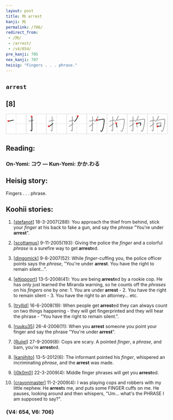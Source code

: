 ```yaml
---
layout: post
title: 拘 arrest
kanji: 拘
permalink: /706/
redirect_from:
 - /拘/
 - /arrest/
 - /v4/654/
pre_kanji: 705
nex_kanji: 707
heisig: "Fingers . . . phrase."
---
```


## `arrest`

## [8]

<div class="stroke"><img src="../images/E68B98.png" /></div>

## Reading:

### On-Yomi: コウ &mdash; Kun-Yomi: かか.わる

## Heisig story:

Fingers . . . phrase.

## Koohii stories:

1) [<a href="http://kanji.koohii.com/profile/stefanot">stefanot</a>] 18-3-2007(288): You approach the thief from behind, stick your <em>finger</em> at his back to fake a gun, and say the <em>phrase</em> &quot;You&#039;re under<strong> arrest</strong>&quot;.

2) [<a href="http://kanji.koohii.com/profile/scottamus">scottamus</a>] 9-11-2005(193): Giving the police the <em>finger</em> and a colorful <em>phrase</em> is a surefire way to get<strong> arrest</strong>ed.

3) [<a href="http://kanji.koohii.com/profile/dingomick">dingomick</a>] 9-8-2007(52): While <em>finger</em>-cuffing you, the police officer points says the <em>phrase</em>, &quot;You&#039;re under <strong>arrest</strong>. You have the right to remain silent...&quot;.

4) [<a href="http://kanji.koohii.com/profile/eltjopoort">eltjopoort</a>] 13-5-2008(41): You are being<strong> arrest</strong>ed by a rookie cop. He has only just learned the Miranda warning, so he counts off the <em>phrases</em> on his <em>fingers</em> one by one: 1. You are under<strong> arrest</strong> - 2. You have the right to remain silent - 3. You have the right to an attorney... etc.

5) [<a href="http://kanji.koohii.com/profile/tryllid">tryllid</a>] 16-6-2008(19): When people get<strong> arrest</strong>ed they can always count on two things happening - they will get fingerprinted and they will hear the phrase - &quot;You have the right to remain silent.&quot;.

6) [<a href="http://kanji.koohii.com/profile/ruuku35">ruuku35</a>] 26-4-2006(11): When you<strong> arrest</strong> someone you point your finger and say the phrase &quot;You&#039;re under<strong> arrest</strong>&quot;.

7) [<a href="http://kanji.koohii.com/profile/Rujiel">Rujiel</a>] 27-9-2009(8): Cops are scary. A pointed <em>finger</em>, a <em>phrase</em>, and bam, you&#039;re<strong> arrest</strong>ed.

8) [<a href="http://kanji.koohii.com/profile/kanjihito">kanjihito</a>] 13-5-2012(6): The informant pointed his <em>finger</em>, whispered an incriminating <em>phrase</em>, and the<strong> arrest</strong> was made.

9) [<a href="http://kanji.koohii.com/profile/j0k0m0">j0k0m0</a>] 22-3-2009(4): Middle finger phrases will get you<strong> arrest</strong>ed.

10) [<a href="http://kanji.koohii.com/profile/crayonmaster">crayonmaster</a>] 11-2-2009(4): I was playing cops and robbers with my little nephew. He<strong> arrest</strong>s me, and puts some FINGER cuffs on me. He pauses, looking around and then whispers, &quot;Um... what&#039;s the PHRASE I am supposed to say?&quot;.

### {V4: 654, V6: 706}

